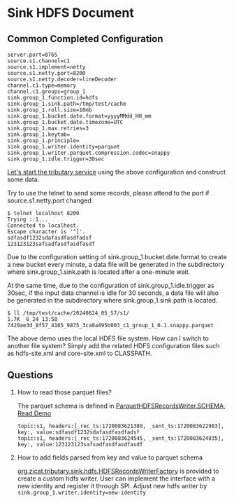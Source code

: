 # Sink HDFS Document

## Common Completed Configuration

```properties
server.port=8765
source.s1.channel=c1
source.s1.implement=netty
source.s1.netty.port=8200
source.s1.netty.decoder=lineDecoder
channel.c1.type=memory
channel.c1.groups=group_1
sink.group_1.function.id=hdfs
sink.group_1.sink.path=/tmp/test/cache
sink.group_1.roll.size=10mb
sink.group_1.bucket.date.format=yyyyMMdd_HH_mm
sink.group_1.bucket.date.timezone=UTC
sink.group_1.max.retries=3
sink.group_1.keytab=
sink.group_1.principle=
sink.group_1.writer.identity=parquet
sink.group_1.writer.parquet.compression.codec=snappy
sink.group_1.idle.trigger=30sec
```

[Let's start the tributary service](../../doc/user_guide.md) using the above configuration and
construct some data.

Try to use the telnet to send some records, please attend to the port if source.s1.netty.port
changed.

```shell
$ telnet localhost 8200
Trying ::1...
Connected to localhost.
Escape character is '^]'.
sdfasdf1232sdafasdfasdfadsf
123123123safsadfasdfasdfasdf
```

Due to the configuration setting of sink.group_1.bucket.date.format to create a new bucket every
minute, a data file will be generated in the subdirectory where sink.group_1.sink.path is located
after a one-minute wait.

At the same time, due to the configuration of sink.group_1.idle.trigger as 30sec, if the
input data channel is idle for 30 seconds, a data file will also be generated in the subdirectory
where sink.group_1.sink.path is located.

```shell
$ ll /tmp/test/cache/20240624_05_57/s1/
1.7K  6 24 13:58 7420ae3d_8f57_4105_9875_3ca0a495b003_c1_group_1_0.1.snappy.parquet
```

The above demo uses the local HDFS file system. How can I switch to another file system? Simply add
the related HDFS configuration files such as hdfs-site.xml and core-site.xml to CLASSPATH.

## Questions

1. How to read those parquet files?

   The parquet schema is defined
   in [ParquetHDFSRecordsWriter.SCHEMA](src/main/java/org/zicat/tributary/sink/hdfs/ParquetHDFSRecordsWriter.java), [Read Demo](../../sample-code/src/main/java/org/zicat/tributary/demo/sink/HDFSSinkParquetReader.java)

   ```text
   topic:s1, headers:[_rec_ts:1720083621380, _sent_ts:1720083622983], key:, value:sdfasdf1232sdafasdfasdfadsf
   topic:s1, headers:[_rec_ts:1720083624545, _sent_ts:1720083624835], key:, value:123123123safsadfasdfasdfasdf
   ```

2. How to add fields parsed from key and value to parquet schema

   [org.zicat.tributary.sink.hdfs.HDFSRecordsWriterFactory](src/main/java/org/zicat/tributary/sink/hdfs/HDFSRecordsWriterFactory.java)
   is provided to create a custom hdfs writer. User can implement the interface with a new identity
   and register it through SPI. Adjust new hdfs writer by
   `sink.group_1.writer.identity=new-identity`
  
   
